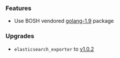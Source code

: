### Features

* Use BOSH vendored [golang-1.9](https://github.com/bosh-packages/golang-release) package

### Upgrades

* `elasticsearch_exporter` to [v1.0.2](https://github.com/justwatchcom/elasticsearch_exporter/releases/tag/v1.0.2)
